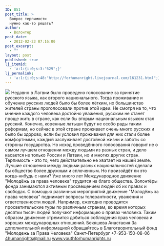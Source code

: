 ```yaml
---
ID: 851
post_title: >
  Вопрос терпимости
  нужно как-то решать?
author:
  - Волонтер
post_date:
  - 2012-02-23 07:16:00
post_excerpt:
  - ""
layout: post
published: true
lj_itemid:
  - 'a:1:{i:0;s:3:"629";}'
lj_permalink:
  - 'a:1:{i:0;s:48:"http://forhumanright.livejournal.com/161231.html";}'
---
```


<img src="http://cs5338.vk.com/u132145096/132409092/x_5b26039f.jpg" /> Недавно в Латвии было проведено голосование за принятие русского языка, как второго национального. Тогда проживание и обучение русских людей было бы более лёгким, но большинство жителей страны проголосовали против этой идеи.
Не смотря на то, что мнение каждого человека достойно уважения, русским не станет проще жить в стране, как если бы вторым национальным языком стал русский. Конечно, коренные латыши будут не особо рады таким реформам, но сейчас в этой стране проживает очень много русских и было бы здорово, если бы условия проживания для них стали более комфортными, каждый заслуживает достойной жизни и заботы со стороны государства. Но исход проведённого голосования говорит не о самом лучшем отношении между людьми из разных стран, и дело касается не только России и Латвии, но и многих других стран. Терпимость - это то, чего действительно не хватает на нашей земле. Лучшие отношения между людьми разных национальностей сделали бы общество более дружным и сплоченным. Но произойдёт ли это когда-нибудь с нами?
Уже много лет Международное движение "Молодёжь за права человека" трудится на благо общества. Волонтёры фонда занимаются активным просвещением людей об их правах и свободах. С помощью различных мероприятий движение "Молодёжь за права человека" поднимает вопросы толерантности, уважения и ответственности людей. Например, ежегодно проводятся просветительские туры по различным странам, во время которых десятки тысяч людей получают информацию о правах человека. Таким образом движение стремится добиться соблюдения прав человека и хороших международных отношений.
Бекяшева Анастасия
За дополнительной информацией обращайтесь в
Благотворительный фонд
"Молодежь за Права Человека" Санкт-Петербург 
+7-953-150-08-06 
4humanrights@mail.ru
www.youthforhumanrights.ru